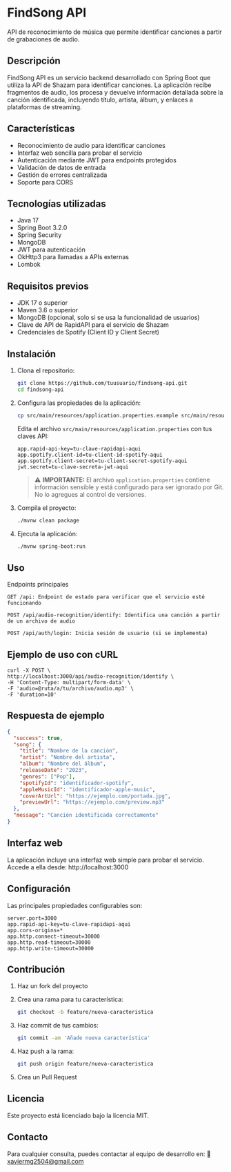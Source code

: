 # FindSong API

API de reconocimiento de música que permite identificar canciones a partir de grabaciones de audio.

## Descripción

FindSong API es un servicio backend desarrollado con Spring Boot que utiliza la API de Shazam para identificar canciones. La aplicación recibe fragmentos de audio, los procesa y devuelve información detallada sobre la canción identificada, incluyendo título, artista, álbum, y enlaces a plataformas de streaming.

## Características

- Reconocimiento de audio para identificar canciones
- Interfaz web sencilla para probar el servicio
- Autenticación mediante JWT para endpoints protegidos
- Validación de datos de entrada
- Gestión de errores centralizada
- Soporte para CORS

## Tecnologías utilizadas

- Java 17
- Spring Boot 3.2.0
- Spring Security
- MongoDB
- JWT para autenticación
- OkHttp3 para llamadas a APIs externas
- Lombok

## Requisitos previos

- JDK 17 o superior
- Maven 3.6 o superior
- MongoDB (opcional, solo si se usa la funcionalidad de usuarios)
- Clave de API de RapidAPI para el servicio de Shazam
- Credenciales de Spotify (Client ID y Client Secret)

## Instalación

1. Clona el repositorio:

   ```bash
   git clone https://github.com/tuusuario/findsong-api.git
   cd findsong-api
   ```

2. Configura las propiedades de la aplicación:

   ```bash
   cp src/main/resources/application.properties.example src/main/resources/application.properties
   ```

   Edita el archivo `src/main/resources/application.properties` con tus claves API:

   ```properties
   app.rapid-api-key=tu-clave-rapidapi-aqui
   app.spotify.client-id=tu-client-id-spotify-aqui
   app.spotify.client-secret=tu-client-secret-spotify-aqui
   jwt.secret=tu-clave-secreta-jwt-aqui
   ```

   > ⚠️ **IMPORTANTE:** El archivo `application.properties` contiene información sensible y está configurado para ser ignorado por Git. No lo agregues al control de versiones.

3. Compila el proyecto:

   ```bash
   ./mvnw clean package
   ```

4. Ejecuta la aplicación:
   ```bash
   ./mvnw spring-boot:run
   ```

## Uso

Endpoints principales

    GET /api: Endpoint de estado para verificar que el servicio esté funcionando

    POST /api/audio-recognition/identify: Identifica una canción a partir de un archivo de audio

    POST /api/auth/login: Inicia sesión de usuario (si se implementa)

## Ejemplo de uso con cURL

```properties
curl -X POST \
http://localhost:3000/api/audio-recognition/identify \
-H 'Content-Type: multipart/form-data' \
-F 'audio=@ruta/a/tu/archivo/audio.mp3' \
-F 'duration=10'
```

## Respuesta de ejemplo

```json
{
  "success": true,
  "song": {
    "title": "Nombre de la canción",
    "artist": "Nombre del artista",
    "album": "Nombre del álbum",
    "releaseDate": "2023",
    "genres": ["Pop"],
    "spotifyId": "identificador-spotify",
    "appleMusicId": "identificador-apple-music",
    "coverArtUrl": "https://ejemplo.com/portada.jpg",
    "previewUrl": "https://ejemplo.com/preview.mp3"
  },
  "message": "Canción identificada correctamente"
}
```

## Interfaz web

La aplicación incluye una interfaz web simple para probar el servicio. Accede a ella desde:
http://localhost:3000

## Configuración

Las principales propiedades configurables son:

```
server.port=3000
app.rapid-api-key=tu-clave-rapidapi-aqui
app.cors-origins=*
app.http.connect-timeout=30000
app.http.read-timeout=30000
app.http.write-timeout=30000
```

## Contribución

1. Haz un fork del proyecto

2. Crea una rama para tu característica:
   ```bash
   git checkout -b feature/nueva-caracteristica
   ```
3. Haz commit de tus cambios:
   ```bash
   git commit -am 'Añade nueva característica'
   ```
4. Haz push a la rama:
   ```bash
   git push origin feature/nueva-caracteristica
   ```
5. Crea un Pull Request

## Licencia

Este proyecto está licenciado bajo la licencia MIT.

## Contacto

Para cualquier consulta, puedes contactar al equipo de desarrollo en:
📧 xaviermg2504@gmail.com
